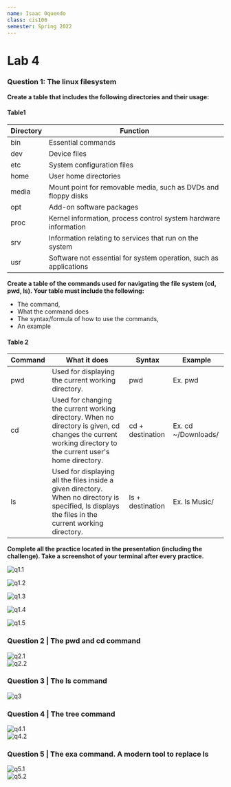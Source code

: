 ```yaml
---
name: Isaac Oquendo
class: cis106
semester: Spring 2022
---
```


# Lab 4

### Question 1: The linux filesystem

**Create a table that includes the following directories and their usage:**
#### Table1
| Directory | Function |
| ------------------- | ------------ |
| bin | Essential commands |
| dev | Device files |
| etc | System configuration files |
| home | User home directories |
| media | Mount point for removable media, such as DVDs and floppy disks |
| opt | Add-on software packages |
| proc | Kernel information, process control system hardware information |
| srv | Information relating to services that run on the system |
| usr | Software not essential for system operation, such as applications |


**Create a table of the commands used for navigating the file system (cd, pwd, ls). Your table must include the following:**

- The command,
- What the command does
- The syntax/formula of how to use the commands,
- An example


#### Table 2

| Command |	What it does	| Syntax| 	Example |
| -------| ------ | ------ | ----- |
| pwd | Used for displaying the current working directory. | pwd | Ex. pwd |
|cd | Used for changing the current working directory. When no directory is given, cd changes the current working directory to the current user's home directory.| cd + destination | Ex. cd ~/Downloads/|
| ls | Used for displaying all the files inside a given directory. When no directory is specified, ls displays the files in the current working directory. | ls + destination | Ex. ls Music/ |

**Complete all the practice located in the presentation (including the challenge). Take a screenshot of your terminal after every practice.**

![q1.1](q1.1.png)

![q1.2](q1.2.png)

![q1.3](q1.3.png)

![q1.4](q1.4.png)

![q1.5](q1.5.png)

### Question 2 | The pwd and cd command 
![q2.1](q2.1.png)<br>
![q2.2](q2.2.png)<br>



### Question 3 | The ls command 
![q3](q3.png)<br>

### Question 4 | The tree command 
![q4.1](q4.1.png)<br>
![q4.2](q4.2.png)<br>
### Question 5 | The exa command. A modern tool to replace ls

![q5.1](q5.1.png)<br>
![q5.2](q5.2.png)<br>